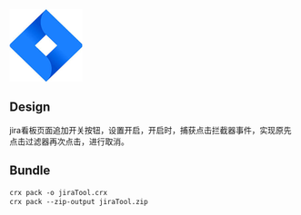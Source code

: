 

![](./chrome-extension/icon.png)

## Design

jira看板页面追加开关按钮，设置开启，开启时，捕获点击拦截器事件，实现原先点击过滤器再次点击，进行取消。


## Bundle

```
crx pack -o jiraTool.crx
crx pack --zip-output jiraTool.zip

```